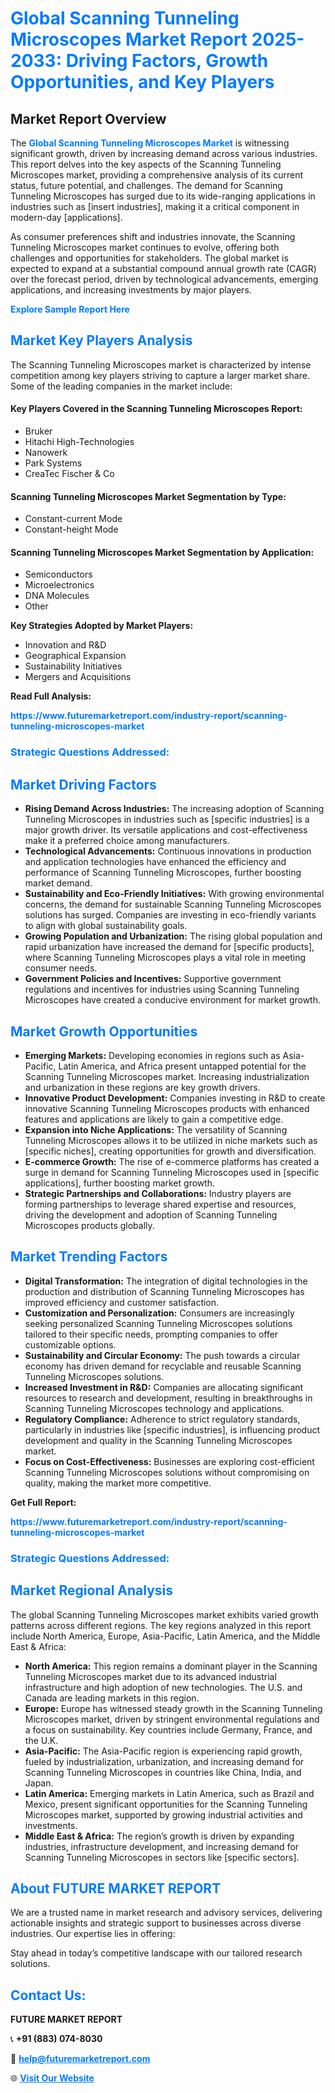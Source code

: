 <h1 style="color: #007BFF;">Global Scanning Tunneling Microscopes Market Report 2025-2033: Driving Factors, Growth Opportunities, and Key Players</h1>

<section id="overview">
<h2>Market Report Overview</h2>
<p>The <a href="https://www.futuremarketreport.com/industry-report/scanning-tunneling-microscopes-market" style="color: #007BFF; text-decoration: none;"><strong>Global Scanning Tunneling Microscopes Market</strong></a> is witnessing significant growth, driven by increasing demand across various industries. This report delves into the key aspects of the Scanning Tunneling Microscopes market, providing a comprehensive analysis of its current status, future potential, and challenges. The demand for Scanning Tunneling Microscopes has surged due to its wide-ranging applications in industries such as [insert industries], making it a critical component in modern-day [applications].</p>
<p>As consumer preferences shift and industries innovate, the Scanning Tunneling Microscopes market continues to evolve, offering both challenges and opportunities for stakeholders. The global market is expected to expand at a substantial compound annual growth rate (CAGR) over the forecast period, driven by technological advancements, emerging applications, and increasing investments by major players.</p>
</section>

<section id="overview">
<p><a href="https://www.futuremarketreport.com/request-sample/reportId=91539" style="color: #007BFF; text-decoration: none;"><strong>Explore Sample Report Here</strong></a></p>
</section>

<section id="key-players">
<h2 style="color: #007BFF;">Market Key Players Analysis</h2>
<p>The Scanning Tunneling Microscopes market is characterized by intense competition among key players striving to capture a larger market share. Some of the leading companies in the market include:</p>
<h4>Key Players Covered in the Scanning Tunneling Microscopes Report:</h4>
<ul><li>Bruker</li><li>Hitachi High-Technologies</li><li>Nanowerk</li><li>Park Systems</li><li>CreaTec Fischer &amp; Co</li></ul>
<h4>Scanning Tunneling Microscopes Market Segmentation by Type:</h4>
<ul><li>Constant-current Mode</li><li>Constant-height Mode</li></ul>

<h4>Scanning Tunneling Microscopes Market Segmentation by Application:</h4>
<ul><li>Semiconductors</li><li>Microelectronics</li><li>DNA Molecules</li><li>Other</li></ul>
<p><strong>Key Strategies Adopted by Market Players:</strong></p>
<ul>
<li>Innovation and R&D</li>
<li>Geographical Expansion</li>
<li>Sustainability Initiatives</li>
<li>Mergers and Acquisitions</li>
</ul>
</section>

<section>
<p><strong>Read Full Analysis: </strong></p><a href="https://www.futuremarketreport.com/industry-report/scanning-tunneling-microscopes-market" style="color: #007BFF; text-decoration: none;"><strong>https://www.futuremarketreport.com/industry-report/scanning-tunneling-microscopes-market</strong></a>
<h3 style="color: #007BFF;">Strategic Questions Addressed:</h3>
</section>

<section id="driving-factors">
<h2 style="color: #007BFF;">Market Driving Factors</h2>
<ul>
<li><strong>Rising Demand Across Industries:</strong> The increasing adoption of Scanning Tunneling Microscopes in industries such as [specific industries] is a major growth driver. Its versatile applications and cost-effectiveness make it a preferred choice among manufacturers.</li>
<li><strong>Technological Advancements:</strong> Continuous innovations in production and application technologies have enhanced the efficiency and performance of Scanning Tunneling Microscopes, further boosting market demand.</li>
<li><strong>Sustainability and Eco-Friendly Initiatives:</strong> With growing environmental concerns, the demand for sustainable Scanning Tunneling Microscopes solutions has surged. Companies are investing in eco-friendly variants to align with global sustainability goals.</li>
<li><strong>Growing Population and Urbanization:</strong> The rising global population and rapid urbanization have increased the demand for [specific products], where Scanning Tunneling Microscopes plays a vital role in meeting consumer needs.</li>
<li><strong>Government Policies and Incentives:</strong> Supportive government regulations and incentives for industries using Scanning Tunneling Microscopes have created a conducive environment for market growth.</li>
</ul>
</section>

<section id="growth-opportunities">
<h2 style="color: #007BFF;">Market Growth Opportunities</h2>
<ul>
<li><strong>Emerging Markets:</strong> Developing economies in regions such as Asia-Pacific, Latin America, and Africa present untapped potential for the Scanning Tunneling Microscopes market. Increasing industrialization and urbanization in these regions are key growth drivers.</li>
<li><strong>Innovative Product Development:</strong> Companies investing in R&D to create innovative Scanning Tunneling Microscopes products with enhanced features and applications are likely to gain a competitive edge.</li>
<li><strong>Expansion into Niche Applications:</strong> The versatility of Scanning Tunneling Microscopes allows it to be utilized in niche markets such as [specific niches], creating opportunities for growth and diversification.</li>
<li><strong>E-commerce Growth:</strong> The rise of e-commerce platforms has created a surge in demand for Scanning Tunneling Microscopes used in [specific applications], further boosting market growth.</li>
<li><strong>Strategic Partnerships and Collaborations:</strong> Industry players are forming partnerships to leverage shared expertise and resources, driving the development and adoption of Scanning Tunneling Microscopes products globally.</li>
</ul>
</section>

<section id="trending-factors">
<h2 style="color: #007BFF;">Market Trending Factors</h2>
<ul>
<li><strong>Digital Transformation:</strong> The integration of digital technologies in the production and distribution of Scanning Tunneling Microscopes has improved efficiency and customer satisfaction.</li>
<li><strong>Customization and Personalization:</strong> Consumers are increasingly seeking personalized Scanning Tunneling Microscopes solutions tailored to their specific needs, prompting companies to offer customizable options.</li>
<li><strong>Sustainability and Circular Economy:</strong> The push towards a circular economy has driven demand for recyclable and reusable Scanning Tunneling Microscopes solutions.</li>
<li><strong>Increased Investment in R&D:</strong> Companies are allocating significant resources to research and development, resulting in breakthroughs in Scanning Tunneling Microscopes technology and applications.</li>
<li><strong>Regulatory Compliance:</strong> Adherence to strict regulatory standards, particularly in industries like [specific industries], is influencing product development and quality in the Scanning Tunneling Microscopes market.</li>
<li><strong>Focus on Cost-Effectiveness:</strong> Businesses are exploring cost-efficient Scanning Tunneling Microscopes solutions without compromising on quality, making the market more competitive.</li>
</ul>
</section>

<section>
<p><strong>Get Full Report: </strong></p><a href="https://www.futuremarketreport.com/industry-report/scanning-tunneling-microscopes-market" style="color: #007BFF; text-decoration: none;"><strong>https://www.futuremarketreport.com/industry-report/scanning-tunneling-microscopes-market</strong></a>
<h3 style="color: #007BFF;">Strategic Questions Addressed:</h3>
</section>


<section id="regional-analysis">
<h2 style="color: #007BFF;">Market Regional Analysis</h2>
<p>The global Scanning Tunneling Microscopes market exhibits varied growth patterns across different regions. The key regions analyzed in this report include North America, Europe, Asia-Pacific, Latin America, and the Middle East & Africa:</p>
<ul>
<li><strong>North America:</strong> This region remains a dominant player in the Scanning Tunneling Microscopes market due to its advanced industrial infrastructure and high adoption of new technologies. The U.S. and Canada are leading markets in this region.</li>
<li><strong>Europe:</strong> Europe has witnessed steady growth in the Scanning Tunneling Microscopes market, driven by stringent environmental regulations and a focus on sustainability. Key countries include Germany, France, and the U.K.</li>
<li><strong>Asia-Pacific:</strong> The Asia-Pacific region is experiencing rapid growth, fueled by industrialization, urbanization, and increasing demand for Scanning Tunneling Microscopes in countries like China, India, and Japan.</li>
<li><strong>Latin America:</strong> Emerging markets in Latin America, such as Brazil and Mexico, present significant opportunities for the Scanning Tunneling Microscopes market, supported by growing industrial activities and investments.</li>
<li><strong>Middle East & Africa:</strong> The region’s growth is driven by expanding industries, infrastructure development, and increasing demand for Scanning Tunneling Microscopes in sectors like [specific sectors].</li>
</ul>
</section>

<footer>
<h2 style="color: #007BFF;">About FUTURE MARKET REPORT</h2>
<p>We are a trusted name in market research and advisory services, delivering actionable insights and strategic support to businesses across diverse industries. Our expertise lies in offering:</p>

<p>Stay ahead in today’s competitive landscape with our tailored research solutions.</p>

<h2 style="color: #007BFF;">Contact Us:</h2>
<p><strong>FUTURE MARKET REPORT</strong></p>
<p>📞 <strong>+91 (883) 074-8030</strong></p>
<p>📧 <strong><a href="mailto:help@futuremarketreport.com" style="color: #007BFF;">help@futuremarketreport.com</a></strong></p>
<p>🌐 <strong><a href="https://www.futuremarketreport.com/" style="color: #007BFF;">Visit Our Website</a></strong></p>
</footer>